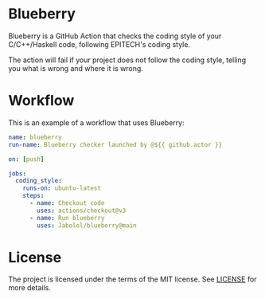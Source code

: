# Blueberry

Blueberry is a GitHub Action that checks the coding style of your C/C++/Haskell
code, following EPITECH's coding style.

The action will fail if your project does not follow the coding style, telling
you what is wrong and where it is wrong.

# Workflow

This is an example of a workflow that uses Blueberry:

```yaml
name: blueberry
run-name: Blueberry checker launched by @${{ github.actor }}

on: [push]

jobs:
  coding_style:
    runs-on: ubuntu-latest
    steps:
      - name: Checkout code
        uses: actions/checkout@v3
      - name: Run blueberry
        uses: Jabolol/blueberry@main
```

# License

The project is licensed under the terms of the MIT license. See
[LICENSE](./LICENSE) for more details.
